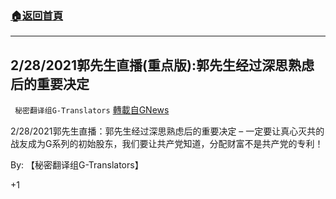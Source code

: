 ###  [:house:返回首頁](https://github.com/ourhimalayas/txt)
---

## 2/28/2021郭先生直播(重点版):郭先生经过深思熟虑后的重要决定
` 秘密翻译组G-Translators` [轉載自GNews](https://gnews.org/zh-hans/945912/)

2/28/2021郭先生直播：郭先生经过深思熟虑后的重要决定 – 一定要让真心灭共的战友成为G系列的初始股东，我们要让共产党知道，分配财富不是共产党的专利！

By: 【秘密翻译组G-Translators】

+1
